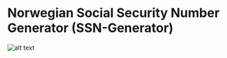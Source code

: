 # Norwegian Social Security Number Generator (SSN-Generator)

![alt text](https://user-images.githubusercontent.com/44413320/53119464-e01a0180-354f-11e9-8796-b1ba5c9a1aa0.JPG)

